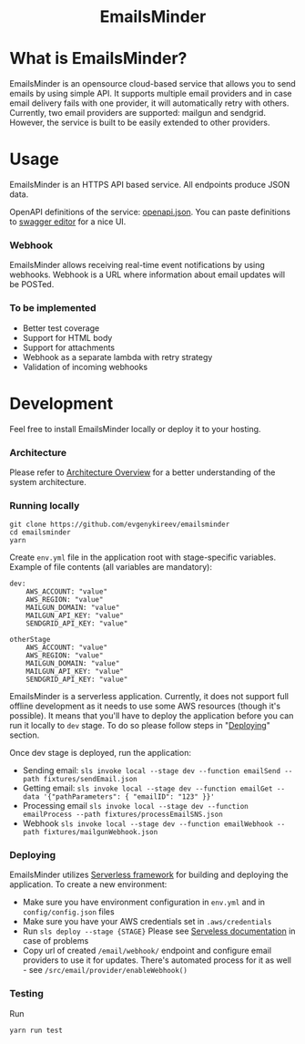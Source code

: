 <h1 align=center>
  EmailsMinder
</h1>


# What is EmailsMinder?
EmailsMinder is an opensource cloud-based service that allows you to send emails by using simple API.
It supports multiple email providers and in case email delivery fails with one provider,
it will automatically retry with others. Currently, two email providers are supported: mailgun and sendgrid.
However, the service is built to be easily extended to other providers.


# Usage
EmailsMinder is an HTTPS API based service. All endpoints produce JSON data.

OpenAPI definitions of the service: [openapi.json](openapi.json). You can paste
definitions to [swagger editor](http://editor.swagger.io/) for a nice UI.

### Webhook
EmailsMinder allows receiving real-time event notifications by using webhooks. Webhook is a URL where information about
email updates will be POSTed.

### To be implemented
* Better test coverage
* Support for HTML body
* Support for attachments
* Webhook as a separate lambda with retry strategy
* Validation of incoming webhooks



# Development
Feel free to install EmailsMinder locally or deploy it to your hosting.

### Architecture
Please refer to [Architecture Overview](../../blob/master/ARCHITECTURE.md) for a better understanding of the system architecture.

### Running locally
```
git clone https://github.com/evgenykireev/emailsminder
cd emailsminder
yarn
```

Create `env.yml` file in the application root with stage-specific variables.
Example of file contents (all variables are mandatory):
```
dev:
    AWS_ACCOUNT: "value"
    AWS_REGION: "value"
    MAILGUN_DOMAIN: "value"
    MAILGUN_API_KEY: "value"
    SENDGRID_API_KEY: "value"

otherStage
    AWS_ACCOUNT: "value"
    AWS_REGION: "value"
    MAILGUN_DOMAIN: "value"
    MAILGUN_API_KEY: "value"
    SENDGRID_API_KEY: "value"
```

EmailsMinder is a serverless application. Currently, it does not support full offline development as it
needs to use some AWS resources (though it's possible). It means that you'll have to deploy the application before you
can run it locally to `dev` stage. To do so please follow steps in "[Deploying](#deploying)" section.

Once dev stage is deployed, run the application:
 * Sending email:   `sls invoke local --stage dev --function emailSend --path fixtures/sendEmail.json`
 * Getting email:   `sls invoke local --stage dev --function emailGet --data '{"pathParameters": { "emailID": "123" }}'`
 * Processing email `sls invoke local --stage dev --function emailProcess --path fixtures/processEmailSNS.json`
 * Webhook          `sls invoke local --stage dev --function emailWebhook --path fixtures/mailgunWebhook.json`

### Deploying
EmailsMinder utilizes [Serverless framework](http://serverless.com) for building and deploying the application.
To create a new environment:
 * Make sure you have environment configuration in `env.yml` and in `config/config.json` files  
 * Make sure you have your AWS credentials set in `.aws/credentials`
 * Run `sls deploy --stage {STAGE}` Please see
 [Serveless documentation](https://serverless.com/framework/docs/providers/aws/guide/deploying/) in case of problems
 * Copy url of created `/email/webhook/` endpoint and configure email providers to use it for updates. There's
 automated process for it as well - see `/src/email/provider/enableWebhook()`    

### Testing
 Run
 ```
yarn run test
```
